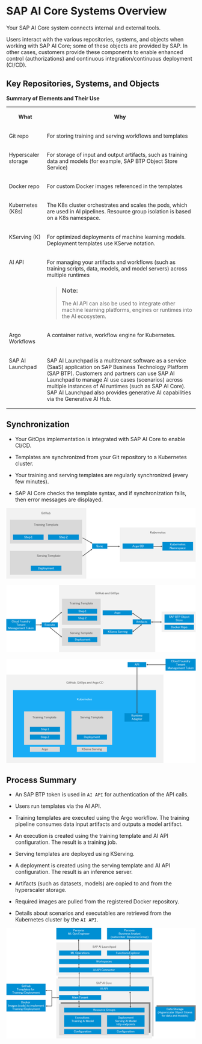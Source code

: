 <!-- loioc243d2aa9dee43a5b15ed9c96f55f152 -->

# SAP AI Core Systems Overview

Your SAP AI Core system connects internal and external tools.

Users interact with the various repositories, systems, and objects when working with SAP AI Core; some of these objects are provided by SAP. In other cases, customers provide these components to enable enhanced control \(authorizations\) and continuous integration/continuous deployment \(CI/CD\).



<a name="loioc243d2aa9dee43a5b15ed9c96f55f152__section_vk1_mhl_kqb"/>

## Key Repositories, Systems, and Objects

**Summary of Elements and Their Use**


<table>
<tr>
<th valign="top">

What

</th>
<th valign="top">

Why

</th>
</tr>
<tr>
<td valign="top">

Git repo

</td>
<td valign="top">

For storing training and serving workflows and templates

</td>
</tr>
<tr>
<td valign="top">

Hyperscaler storage

</td>
<td valign="top">

For storage of input and output artifacts, such as training data and models \(for example, SAP BTP Object Store Service\)

</td>
</tr>
<tr>
<td valign="top">

Docker repo

</td>
<td valign="top">

For custom Docker images referenced in the templates

</td>
</tr>
<tr>
<td valign="top">

Kubernetes \(K8s\)

</td>
<td valign="top">

The K8s cluster orchestrates and scales the pods, which are used in AI pipelines. Resource group isolation is based on a K8s namespace.

</td>
</tr>
<tr>
<td valign="top">

KServing \(K\)

</td>
<td valign="top">

For optimized deployments of machine learning models. Deployment templates use KServe notation.

</td>
</tr>
<tr>
<td valign="top">

AI API

</td>
<td valign="top">

For managing your artifacts and workflows \(such as training scripts, data, models, and model servers\) across multiple runtimes

> ### Note:  
> The AI API can also be used to integrate other machine learning platforms, engines or runtimes into the AI ecosystem.



</td>
</tr>
<tr>
<td valign="top">

Argo Workflows

</td>
<td valign="top">

A container native, workflow engine for Kubernetes.

</td>
</tr>
<tr>
<td valign="top">

SAP AI Launchpad

</td>
<td valign="top">

SAP AI Launchpad is a multitenant software as a service \(SaaS\) application on SAP Business Technology Platform \(SAP BTP\). Customers and partners can use SAP AI Launchpad to manage AI use cases \(scenarios\) across multiple instances of AI runtimes \(such as SAP AI Core\). SAP AI Launchpad also provides generative AI capabilities via the Generative AI Hub.

</td>
</tr>
</table>



<a name="loioc243d2aa9dee43a5b15ed9c96f55f152__section_g5q_dhl_kqb"/>

## Synchronization

-   Your GitOps implementation is integrated with SAP AI Core to enable CI/CD.

-   Templates are synchronized from your Git repository to a Kubernetes cluster.

-   Your training and serving templates are regularly synchronized \(every few minutes\).

-   SAP AI Core checks the template syntax, and if synchronization fails, then error messages are displayed.


![](images/Image_AIF_Ecosystem_sync_1ec02f9.png)

![](images/ai_core_process_summary_55e1a19.png)

![](images/aI_core_flow_2529212.png)



<a name="loioc243d2aa9dee43a5b15ed9c96f55f152__section_igm_qgl_kqb"/>

## Process Summary

-   An SAP BTP token is used in `AI API` for authentication of the API calls.

-   Users run templates via the AI API.

-   Training templates are executed using the Argo workflow. The training pipeline consumes data input artifacts and outputs a model artifact.

-   An execution is created using the training template and AI API configuration. The result is a training job.

-   Serving templates are deployed using KServing.

-   A deployment is created using the serving template and AI API configuration. The result is an inference server.
-   Artifacts \(such as datasets, models\) are copied to and from the hyperscaler storage.

-   Required images are pulled from the registered Docker repository.

-   Details about scenarios and executables are retrieved from the Kubernetes cluster by the `AI API`.


![](images/ai_core_git_ops_599438b.png)

